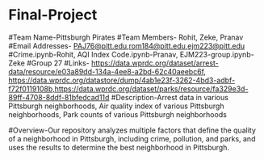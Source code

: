 # Final-Project
#Team Name-Pittsburgh Pirates
#Team Members- Rohit, Zeke, Pranav
#Email Addresses- PAJ76@pitt.edu,rom184@pitt.edu,ejm223@pitt.edu
#Crime.ipynb-Rohit, AQI Index Code.ipynb-Pranav, EJM223-group.ipynb-Zeke
#Group 27
#Links- https://data.wprdc.org/dataset/arrest-data/resource/e03a89dd-134a-4ee8-a2bd-62c40aeebc6f, https://data.wprdc.org/datastore/dump/4ab1e23f-3262-4bd3-adbf-f72f0119108b,https://data.wprdc.org/dataset/parks/resource/fa329e3d-89ff-4708-8ddf-81bfedcad11d
#Description-Arrest data in various Pittsburgh neighborhoods, Air quality index of various Pittsburgh neighborhoods, Park counts of various Pittsburgh neighborhoods

#Overview-Our repository analyzes multiple factors that define the quality of a neighborhood in Pittsburgh, including crime, pollution, and parks, and uses the results to determine the best
neighborhood in Pittsburgh.
